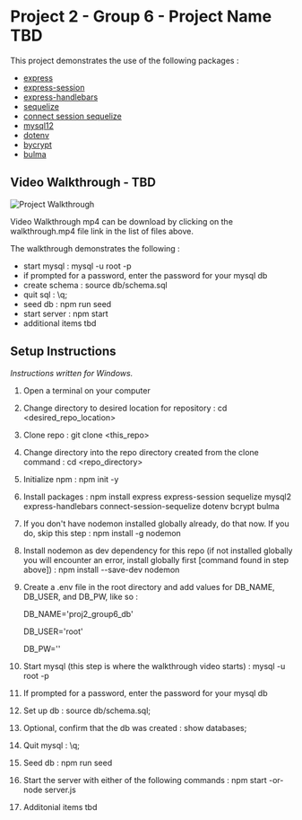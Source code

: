# Project 2 - Group 6 - Project Name TBD

This project demonstrates the use of the following packages : 
- <a href="https://www.npmjs.com/package/express" target="_blank">express</a>
- <a href="https://www.npmjs.com/package/express-session" target="_blank">express-session</a>
- <a href="https://www.npmjs.com/package/express-handlebars" target="_blank">express-handlebars</a>
- <a href="https://www.npmjs.com/package/sequelize" target="_blank">sequelize</a>
- <a href="hhttps://www.npmjs.com/package/connect-session-sequelize" target="_blank">connect session sequelize</a>
- <a href="https://www.npmjs.com/package/mysql2" target="_blank">mysql12</a>
- <a href="https://www.npmjs.com/package/dotenv" target="_blank">dotenv</a>
- <a href="https://www.npmjs.com/package/bcrypt" target="_blank">bycrypt</a>
- <a href="https://bulma.io/" target="_blank">bulma</a>


## Video Walkthrough - TBD

![Project Walkthrough](https://github.com/nnorman15/proj2-group6/blob/master/assets/video/walkthrough.gif "Project Walkthrough GIF")

Video Walkthrough mp4 can be download by clicking on the walkthrough.mp4 file link in the list of files above.

The walkthrough demonstrates the following : 

- start mysql : mysql -u root -p
- if prompted for a password, enter the password for your mysql db
- create schema : source db/schema.sql
- quit sql : \q;
- seed db : npm run seed
- start server : npm start
- additional items tbd


## Setup Instructions

*Instructions written for Windows.*

1. Open a terminal on your computer
1. Change directory to desired location for repository : cd <desired_repo_location>
1. Clone repo : git clone <this_repo>
1. Change directory into the repo directory created from the clone command : cd <repo_directory>
1. Initialize npm : npm init -y
1. Install packages : npm install express express-session sequelize mysql2 express-handlebars connect-session-sequelize dotenv bcrypt bulma
1. If you don't have nodemon installed globally already, do that now.  If you do, skip this step : npm install -g nodemon
1. Install nodemon as dev dependency for this repo (if not installed globally you will encounter an error, install globally first [command found in step above]) : npm install --save-dev nodemon
1. Create a .env file in the root directory and add values for DB_NAME, DB_USER, and DB_PW, like so :
    
    DB_NAME='proj2_group6_db'

    DB_USER='root'
    
    DB_PW='<your mysql password goes here>'

1. Start mysql (this step is where the walkthrough video starts) : mysql -u root -p
1. If prompted for a password, enter the password for your mysql db
1. Set up db : source db/schema.sql;
1. Optional, confirm that the db was created : show databases;
1. Quit mysql : \q;
1. Seed db : npm run seed
1. Start the server with either of the following commands : npm start -or- node server.js
1. Additonial items tbd

